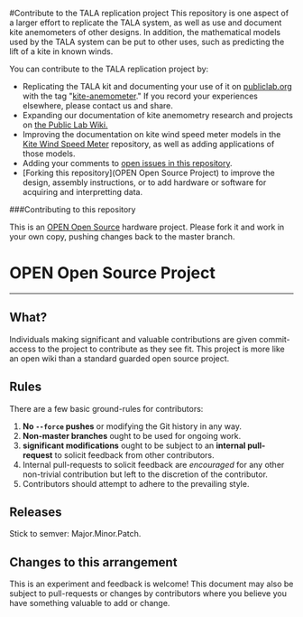 #Contribute to the TALA replication project
This repository is one aspect of a larger effort to replicate the TALA system, as well as use and document kite anemometers of other designs. In addition, the mathematical models used by the TALA system can be put to other uses, such as predicting the lift of a kite in known winds.

You can contribute to the TALA replication project by:
 
* Replicating the TALA kit and documenting your use of it on [publiclab.org](https://publiclab.org) with the tag "[kite-anemometer](https://publiclab.org/tag/kite-anemometer)." If you record your experiences elsewhere, please contact us and share.
* Expanding our documentation of kite anemometry research and projects on [the Public Lab Wiki.](https://publiclab.org/wiki/kite-anemometers)
* Improving the documentation on kite wind speed meter models in the [Kite Wind Speed Meter](../Kite-Wind-Speed-Meter) repository, as well as adding applications of those models.
* Adding your comments to [open issues in this repository](./issues).
* [Forking this repository](OPEN Open Source Project) to improve the design, assembly instructions, or to add hardware or software for acquiring and interpretting data. 

###Contributing to this repository

This is an [OPEN Open Source](http://openopensource.org/) hardware project. Please fork it and work in your own copy, pushing changes back to the master branch. 

# OPEN Open Source Project

-----------------------------------------

## What?

Individuals making significant and valuable contributions are given commit-access to the project to contribute as they see fit. This project is more like an open wiki than a standard guarded open source project.

## Rules

There are a few basic ground-rules for contributors:

1. **No `--force` pushes** or modifying the Git history in any way.
1. **Non-master branches** ought to be used for ongoing work.
1. **significant modifications** ought to be subject to an **internal pull-request** to solicit feedback from other contributors.
1. Internal pull-requests to solicit feedback are *encouraged* for any other non-trivial contribution but left to the discretion of the contributor.
1. Contributors should attempt to adhere to the prevailing style.

## Releases

Stick to semver: Major.Minor.Patch.

## Changes to this arrangement

This is an experiment and feedback is welcome! This document may also be subject to pull-requests or changes by contributors where you believe you have something valuable to add or change.
